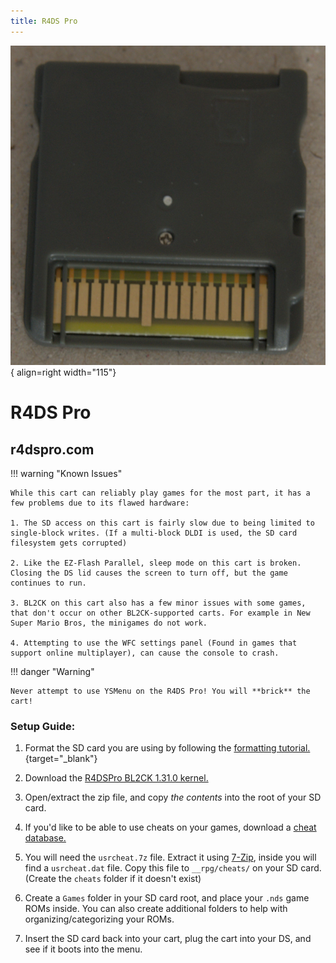 ```yaml
---
title: R4DS Pro
---
```


![R4DS Pro](../images/r4dspro.jpg){ align=right width="115"}
# R4DS Pro
## r4dspro.com

!!! warning "Known Issues"

    While this cart can reliably play games for the most part, it has a few problems due to its flawed hardware:
    
    1. The SD access on this cart is fairly slow due to being limited to single-block writes. (If a multi-block DLDI is used, the SD card filesystem gets corrupted)
    
    2. Like the EZ-Flash Parallel, sleep mode on this cart is broken. Closing the DS lid causes the screen to turn off, but the game continues to run.

    3. BL2CK on this cart also has a few minor issues with some games, that don't occur on other BL2CK-supported carts. For example in New Super Mario Bros, the minigames do not work.

    4. Attempting to use the WFC settings panel (Found in games that support online multiplayer), can cause the console to crash.

!!! danger "Warning"

    Never attempt to use YSMenu on the R4DS Pro! You will **brick** the cart!

### Setup Guide:


1. Format the SD card you are using by following the [formatting tutorial.](../tutorials/formatting.md){target="_blank"}

1. Download the [R4DSPro BL2CK 1.31.0 kernel.](https://archive.flashcarts.net/BL2CK/BL2CK_1.31.0_r4dspro.com.zip)

1. Open/extract the zip file, and copy *the contents* into the root of your SD card.

1. If you'd like to be able to use cheats on your games, download a [cheat database.](https://github.com/DeadSkullzJr/NDS-i-Cheat-Databases/releases/latest)

1. You will need the `usrcheat.7z` file. Extract it using [7-Zip](https://www.7-zip.org/), inside you will find a `usrcheat.dat` file. Copy this file to `__rpg/cheats/` on your SD card. (Create the `cheats` folder if it doesn't exist)

1. Create a `Games` folder in your SD card root, and place your `.nds` game ROMs inside. You can also create additional folders to help with organizing/categorizing your ROMs.

1. Insert the SD card back into your cart, plug the cart into your DS, and see if it boots into the menu.